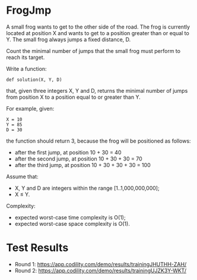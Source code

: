 # FrogJmp

A small frog wants to get to the other side of the road. The frog is currently located at position X and wants to get to a position greater than or equal to Y. The small frog always jumps a fixed distance, D.

Count the minimal number of jumps that the small frog must perform to reach its target.

Write a function:

    def solution(X, Y, D)

that, given three integers X, Y and D, returns the minimal number of jumps from position X to a position equal to or greater than Y.

For example, given:

    X = 10
    Y = 85
    D = 30
  
the function should return 3, because the frog will be positioned as follows:

- after the first jump, at position 10 + 30 = 40
- after the second jump, at position 10 + 30 + 30 = 70
- after the third jump, at position 10 + 30 + 30 + 30 = 100

Assume that:

- X, Y and D are integers within the range [1..1,000,000,000];
- X ≤ Y.

Complexity:

- expected worst-case time complexity is O(1);
- expected worst-case space complexity is O(1).



# Test Results

- Round 1: https://app.codility.com/demo/results/trainingJHUTHH-ZAH/
- Round 2: https://app.codility.com/demo/results/trainingUJZK3Y-WKT/
